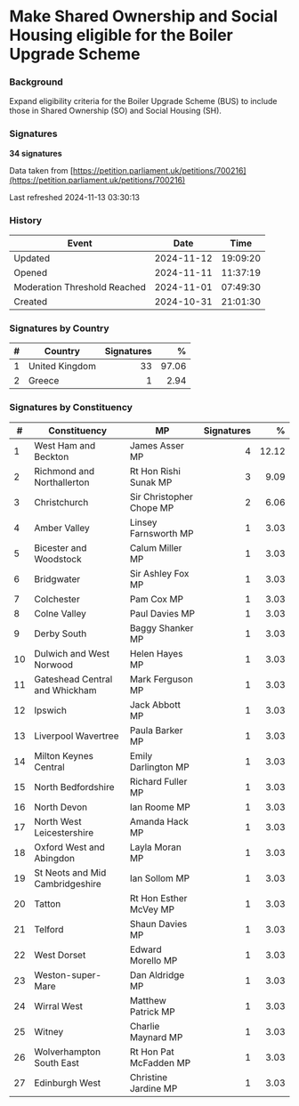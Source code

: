 # Make Shared Ownership and Social Housing eligible for the Boiler Upgrade Scheme

### Background

Expand eligibility criteria for the Boiler Upgrade Scheme (BUS) to include those in Shared Ownership (SO) and Social Housing (SH).


### Signatures

**34 signatures**

Data taken from [https://petition.parliament.uk/petitions/700216](https://petition.parliament.uk/petitions/700216)

Last refreshed 2024-11-13 03:30:13

### History

| Event | Date | Time |
| - | - | - |
| Updated | 2024-11-12 | 19:09:20 |
| Opened | 2024-11-11 | 11:37:19 |
| Moderation Threshold Reached | 2024-11-01 | 07:49:30 |
| Created | 2024-10-31 | 21:01:30 |

### Signatures by Country

| # | Country | Signatures | % |
| - | - | -: | -: |
| 1 | United Kingdom | 33 | 97.06 |
| 2 | Greece | 1 | 2.94 |

### Signatures by Constituency

| # | Constituency | MP | Signatures | % |
| - | - | - | -: | -: |
| 1 | West Ham and Beckton | James Asser MP | 4 | 12.12 |
| 2 | Richmond and Northallerton | Rt Hon Rishi Sunak MP | 3 | 9.09 |
| 3 | Christchurch | Sir Christopher Chope MP | 2 | 6.06 |
| 4 | Amber Valley | Linsey Farnsworth MP | 1 | 3.03 |
| 5 | Bicester and Woodstock | Calum Miller MP | 1 | 3.03 |
| 6 | Bridgwater | Sir Ashley Fox MP | 1 | 3.03 |
| 7 | Colchester | Pam Cox MP | 1 | 3.03 |
| 8 | Colne Valley | Paul Davies MP | 1 | 3.03 |
| 9 | Derby South | Baggy Shanker MP | 1 | 3.03 |
| 10 | Dulwich and West Norwood | Helen Hayes MP | 1 | 3.03 |
| 11 | Gateshead Central and Whickham | Mark Ferguson MP | 1 | 3.03 |
| 12 | Ipswich | Jack Abbott MP | 1 | 3.03 |
| 13 | Liverpool Wavertree | Paula Barker MP | 1 | 3.03 |
| 14 | Milton Keynes Central | Emily Darlington MP | 1 | 3.03 |
| 15 | North Bedfordshire | Richard Fuller MP | 1 | 3.03 |
| 16 | North Devon | Ian Roome MP | 1 | 3.03 |
| 17 | North West Leicestershire | Amanda Hack MP | 1 | 3.03 |
| 18 | Oxford West and Abingdon | Layla Moran MP | 1 | 3.03 |
| 19 | St Neots and Mid Cambridgeshire | Ian Sollom MP | 1 | 3.03 |
| 20 | Tatton | Rt Hon Esther McVey MP | 1 | 3.03 |
| 21 | Telford | Shaun Davies MP | 1 | 3.03 |
| 22 | West Dorset | Edward Morello MP | 1 | 3.03 |
| 23 | Weston-super-Mare | Dan Aldridge MP | 1 | 3.03 |
| 24 | Wirral West | Matthew Patrick MP | 1 | 3.03 |
| 25 | Witney | Charlie Maynard MP | 1 | 3.03 |
| 26 | Wolverhampton South East | Rt Hon Pat McFadden MP | 1 | 3.03 |
| 27 | Edinburgh West | Christine Jardine MP | 1 | 3.03 |
